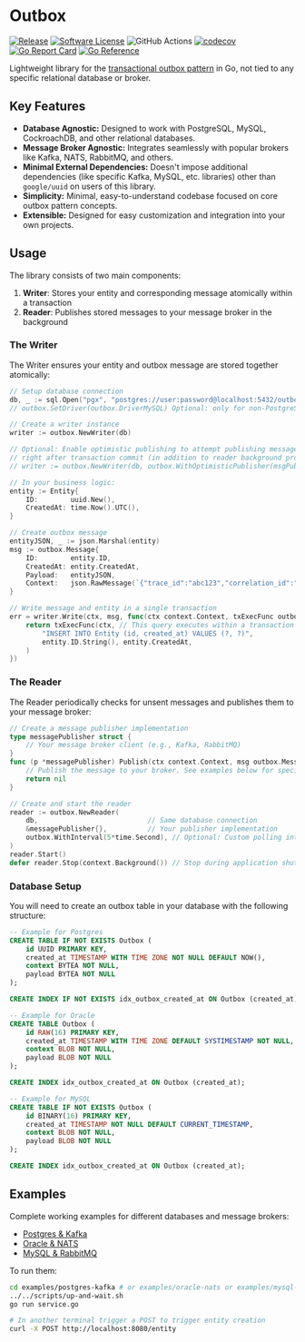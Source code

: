 # Outbox

[![Release](https://img.shields.io/github/release/oagudo/outbox.svg?style=flat-square)](https://github.com/oagudo/outbox/releases/latest)
[![Software License](https://img.shields.io/badge/license-MIT-brightgreen.svg?style=flat-square)](LICENSE.md)
![GitHub Actions](https://github.com/oagudo/outbox/actions/workflows/ci.yml/badge.svg)
[![codecov](https://codecov.io/gh/oagudo/outbox/graph/badge.svg?token=KH1GUAV4VR)](https://codecov.io/gh/oagudo/outbox)
[![Go Report Card](https://goreportcard.com/badge/github.com/oagudo/outbox?style=flat-square)](https://goreportcard.com/report/github.com/oagudo/outbox)
[![Go Reference](https://pkg.go.dev/badge/github.com/oagudo/outbox/v4.svg)](https://pkg.go.dev/github.com/oagudo/outbox)

Lightweight library for the [transactional outbox pattern](https://microservices.io/patterns/data/transactional-outbox.html) in Go, not tied to any specific relational database or broker.

## Key Features

- **Database Agnostic:** Designed to work with PostgreSQL, MySQL, CockroachDB, and other relational databases.
- **Message Broker Agnostic:** Integrates seamlessly with popular brokers like Kafka, NATS, RabbitMQ, and others.
- **Minimal External Dependencies:** Doesn't impose additional dependencies (like specific Kafka, MySQL, etc. libraries) other than `google/uuid` on users of this library.
- **Simplicity:** Minimal, easy-to-understand codebase focused on core outbox pattern concepts.
- **Extensible:** Designed for easy customization and integration into your own projects.

## Usage

The library consists of two main components:

1. **Writer**: Stores your entity and corresponding message atomically within a transaction
2. **Reader**: Publishes stored messages to your message broker in the background

### The Writer

The Writer ensures your entity and outbox message are stored together atomically:

```go
// Setup database connection
db, _ := sql.Open("pgx", "postgres://user:password@localhost:5432/outbox?sslmode=disable")
// outbox.SetDriver(outbox.DriverMySQL) Optional: only for non-PostgreSQL databases (MySQL, etc.)

// Create a writer instance
writer := outbox.NewWriter(db)

// Optional: Enable optimistic publishing to attempt publishing messages
// right after transaction commit (in addition to reader background process)
// writer := outbox.NewWriter(db, outbox.WithOptimisticPublisher(msgPublisher))

// In your business logic:
entity := Entity{
    ID:        uuid.New(),
    CreatedAt: time.Now().UTC(),
}

// Create outbox message
entityJSON, _ := json.Marshal(entity)
msg := outbox.Message{
    ID:        entity.ID,
    CreatedAt: entity.CreatedAt,
    Payload:   entityJSON,
    Context:   json.RawMessage(`{"trace_id":"abc123","correlation_id":"xyz789"}`), // Any additional metadata for the message
}

// Write message and entity in a single transaction
err = writer.Write(ctx, msg, func(ctx context.Context, txExecFunc outbox.TxExecFunc) error {
    return txExecFunc(ctx, // This query executes within a transaction
        "INSERT INTO Entity (id, created_at) VALUES (?, ?)",
        entity.ID.String(), entity.CreatedAt,
    )
})
```

### The Reader

The Reader periodically checks for unsent messages and publishes them to your message broker:

```go
// Create a message publisher implementation
type messagePublisher struct {
    // Your message broker client (e.g., Kafka, RabbitMQ)
}
func (p *messagePublisher) Publish(ctx context.Context, msg outbox.Message) error {
    // Publish the message to your broker. See examples below for specific implementations
    return nil
}

// Create and start the reader
reader := outbox.NewReader(
    db,                           // Same database connection
    &messagePublisher{},          // Your publisher implementation
    outbox.WithInterval(5*time.Second), // Optional: Custom polling interval (default: 10s)
)
reader.Start()
defer reader.Stop(context.Background()) // Stop during application shutdown
```

### Database Setup

You will need to create an outbox table in your database with the following structure:

```sql
-- Example for Postgres
CREATE TABLE IF NOT EXISTS Outbox (
    id UUID PRIMARY KEY,
    created_at TIMESTAMP WITH TIME ZONE NOT NULL DEFAULT NOW(),
    context BYTEA NOT NULL,
    payload BYTEA NOT NULL
);

CREATE INDEX IF NOT EXISTS idx_outbox_created_at ON Outbox (created_at);

-- Example for Oracle
CREATE TABLE Outbox (
    id RAW(16) PRIMARY KEY,
    created_at TIMESTAMP WITH TIME ZONE DEFAULT SYSTIMESTAMP NOT NULL,
    context BLOB NOT NULL,
    payload BLOB NOT NULL
);

CREATE INDEX idx_outbox_created_at ON Outbox (created_at);

-- Example for MySQL
CREATE TABLE IF NOT EXISTS Outbox (
    id BINARY(16) PRIMARY KEY,
    created_at TIMESTAMP NOT NULL DEFAULT CURRENT_TIMESTAMP,
    context BLOB NOT NULL,
    payload BLOB NOT NULL
);

CREATE INDEX idx_outbox_created_at ON Outbox (created_at);
```

## Examples

Complete working examples for different databases and message brokers:

- [Postgres & Kafka](./examples/postgres-kafka/service.go) 
- [Oracle & NATS](./examples/oracle-nats/service.go) 
- [MySQL & RabbitMQ](./examples/mysql-rabitmq/service.go) 

To run them:

```bash
cd examples/postgres-kafka # or examples/oracle-nats or examples/mysql-rabitmq
../../scripts/up-and-wait.sh
go run service.go

# In another terminal trigger a POST to trigger entity creation
curl -X POST http://localhost:8080/entity
```